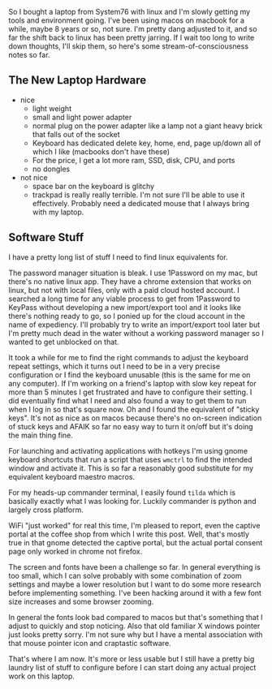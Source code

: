 So I bought a laptop from System76 with linux and I'm slowly getting my tools and environment going. I've been using macos on macbook for a while, maybe 8 years or so, not sure. I'm pretty dang adjusted to it, and so far the shift back to linux has been pretty jarring. If I wait too long to write down thoughts, I'll skip them, so here's some stream-of-consciousness notes so far.

## The New Laptop Hardware

- nice
  - light weight
  - small and light power adapter
  - normal plug on the power adapter like a lamp not a giant heavy brick that falls out of the socket
  - Keyboard has dedicated delete key, home, end, page up/down all of which I like (macbooks don't have these)
  - For the price, I get a lot more ram, SSD, disk, CPU, and ports
  - no dongles
- not nice
  - space bar on the keyboard is glitchy
  - trackpad is really really terrible. I'm not sure I'll be able to use it effectively. Probably need a dedicated mouse that I always bring with my laptop.

## Software Stuff

I have a pretty long list of stuff I need to find linux equivalents for.

The password manager situation is bleak. I use 1Password on my mac, but there's no native linux app. They have a chrome extension that works on linux, but not with local files, only with a paid cloud hosted account. I searched a long time for any viable process to get from 1Password to KeyPass without developing a new import/export tool and it looks like there's nothing ready to go, so I ponied up for the cloud account in the name of expediency. I'll probably try to write an import/export tool later but I'm pretty much dead in the water without a working password manager so I wanted to get unblocked on that.

It took a while for me to find the right commands to adjust the keyboard repeat settings, which it turns out I need to be in a very precise configuration or I find the keyboard unusable (this is the same for me on any computer). If I'm working on a friend's laptop with slow key repeat for more than 5 minutes I get frustrated and have to configure their setting. I did eventually find what I need and also found a way to get them to run when I log in so that's square now. Oh and I found the equivalent of "sticky keys". It's not as nice as on macos because there's no on-screen indication of stuck keys and AFAIK so far no easy way to turn it on/off but it's doing the main thing fine.

For launching and activating applications with hotkeys I'm using gnome keyboard shortcuts that run a script that uses `wmctrl` to find the intended window and activate it. This is so far a reasonably good substitute for my equivalent keyboard maestro macros.

For my heads-up commander terminal, I easily found `tilda` which is basically exactly what I was looking for. Luckily commander is python and largely cross platform.

WiFi "just worked" for real this time, I'm pleased to report, even the captive portal at the coffee shop from which I write this post. Well, that's mostly true in that gnome detected the captive portal, but the actual portal consent page only worked in chrome not firefox.

The screen and fonts have been a challenge so far. In general everything is too small, which I can solve probably with some combination of zoom settings and maybe a lower resolution but I want to do some more research before implementing something. I've been hacking around it with a few font size increases and some browser zooming.

In general the fonts look bad compared to macos but that's something that I adjust to quickly and stop noticing. Also that old familiar X windows pointer just looks pretty sorry. I'm not sure why but I have a mental association with that mouse pointer icon and craptastic software.

That's where I am now. It's more or less usable but I still have a pretty big laundry list of stuff to configure before I can start doing any actual project work on this laptop.
